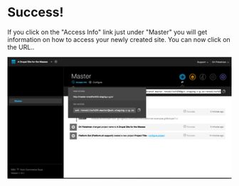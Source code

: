 # Success!

If you click on the "Access Info" link just under "Master" you will get information
on how to access your newly created site. You can now click on the URL..

![Setting Up Your Project Activity First Deployment In progress Success Access](/images/09-setting-up-your-project-activity-first-deployment-inprogress-success-access.png)
